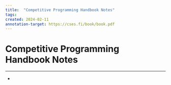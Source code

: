 ```yaml
---
title:  "Competitive Programming Handbook Notes"
tags:
created: 2024-02-11
annotation-target: https://cses.fi/book/book.pdf
---
```

# Competitive Programming Handbook Notes
---

- 